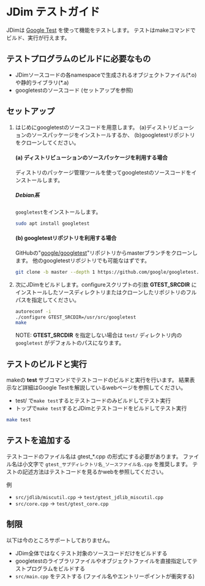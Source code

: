# JDim テストガイド

JDimは [Google Test][google_test] を使って機能をテストします。
テストはmakeコマンドでビルド、実行が行えます。


## テストプログラムのビルドに必要なもの
- JDimソースコードの各namespaceで生成されるオブジェクトファイル(\*.o)や静的ライブラリ(\*.a)
- googletestのソースコード (セットアップを参照)


## セットアップ

1. はじめにgoogletestのソースコードを用意します。
   (a)ディストリビューションのソースパッケージをインストールするか、
   (b)googletestリポジトリをクローンしてください。

   #### (a) ディストリビューションのソースパッケージを利用する場合
   ディストリのパッケージ管理ツールを使ってgoogletestのソースコードをインストールします。

   ##### Debian系
   `googletest`をインストールします。

   ```sh
   sudo apt install googletest
   ```

   #### (b) googletestリポジトリを利用する場合
   GitHubの"[google/googletest][google_test]"リポジトリからmasterブランチをクローンします。
   他のgoogletestリポジトリでも可能なはずです。

   ```sh
   git clone -b master --depth 1 https://github.com/google/googletest.git /path/to/googletest
   ```

2. 次にJDimをビルドします。configureスクリプトの引数 **GTEST_SRCDIR** に
   インストールしたソースディレクトリまたはクローンしたリポジトリのフルパスを指定してください。

   ```sh
   autoreconf -i
   ./configure GTEST_SRCDIR=/usr/src/googletest
   make
   ```

   NOTE: **GTEST_SRCDIR** を指定しない場合は `test/` ディレクトリ内の `googletest` がデフォルトのパスになります。


## テストのビルドと実行

makeの **test** サブコマンドでテストコードのビルドと実行を行います。
結果表示など詳細はGoogle Testを解説しているwebページを参照してください。

* test/ で`make test`するとテストコードのみビルドしてテスト実行
* トップで`make test`するとJDimとテストコードをビルドしてテスト実行

```sh
make test
```


## テストを追加する

テストコードのファイル名は gtest\_\*.cpp の形式にする必要があります。
ファイル名は小文字で `gtest_サブディレクトリ名_ソースファイル名.cpp` を推奨します。
テストの記述方法はテストコードを見るかwebを参照してください。

例
* `src/jdlib/miscutil.cpp` → `test/gtest_jdlib_miscutil.cpp`
* `src/core.cpp` → `test/gtest_core.cpp`


## 制限

以下は今のところサポートしておりません。
* JDim全体ではなくテスト対象のソースコードだけをビルドする
* googletestのライブラリファイルやオブジェクトファイルを直接指定してテストプログラムをビルドする
* `src/main.cpp` をテストする (ファイル名やエントリーポイントが衝突する)


[google_test]: https://github.com/google/googletest
